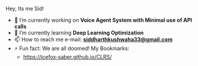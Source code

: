 Hey, Its me Sid!
- 🔭 I’m currently working on **Voice Agent System with Minimal use of API calls**
- 🌱 I’m currently learning **Deep Learning Optimization**
- 📫 How to reach me e-mail: **siddharthkushwaha33@gmail.com**
- ⚡ Fun fact: We are all doomed!
  My Bookmarks:
    - https://icefox-saber.github.io/CLRS/
<!--
**Siddharth0207/Siddharth0207** is a ✨ _special_ ✨ repository because its `README.md` (this file) appears on your GitHub profile.

Here are some ideas to get you started:

- 🔭 I’m currently working on ...
- 🌱 I’m currently learning ...
- 👯 I’m looking to collaborate on ...
- 🤔 I’m looking for help with ...
- 💬 Ask me about ...
- 📫 How to reach me: ...
- 😄 Pronouns: ...
- ⚡ Fun fact: ...
-->
